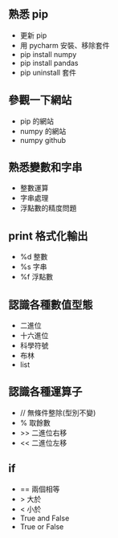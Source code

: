 ## 熟悉 pip
- 更新 pip
- 用 pycharm 安裝、移除套件
- pip install numpy
- pip install pandas
- pip uninstall 套件
## 參觀一下網站
- pip 的網站
- numpy 的網站
- numpy github
## 熟悉變數和字串
- 整數運算
- 字串處理
- 浮點數的精度問題
## print 格式化輸出
- %d 整數
- %s 字串
- %f 浮點數
## 認識各種數值型態
- 二進位
- 十六進位
- 科學符號
- 布林
- list
## 認識各種運算子
- // 無條件整除(型別不變)
- % 取餘數
- \>\> 二進位右移
- << 二進位左移
## if 
- == 兩個相等
- \> 大於
- < 小於
- True and False
- True or False  
